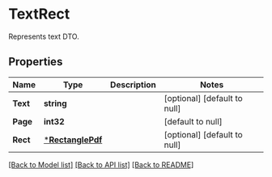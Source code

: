 # TextRect
Represents text DTO.

## Properties
Name | Type | Description | Notes
------------ | ------------- | ------------- | -------------
**Text** | **string** |  | [optional] [default to null]
**Page** | **int32** |  | [default to null]
**Rect** | [***RectanglePdf**](RectanglePdf.md) |  | [optional] [default to null]

[[Back to Model list]](../README.md#documentation-for-models) [[Back to API list]](../README.md#documentation-for-api-endpoints) [[Back to README]](../README.md)


